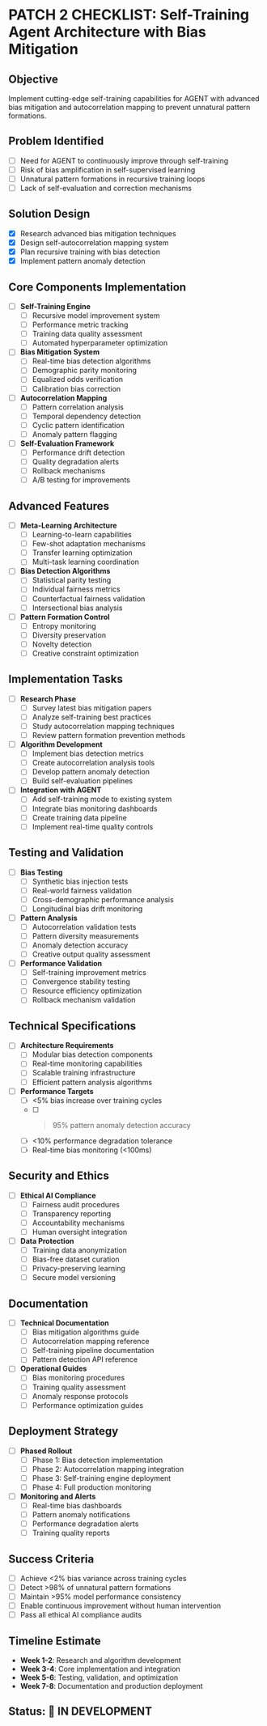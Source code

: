 # PATCH 2 CHECKLIST: Self-Training Agent Architecture with Bias Mitigation

## Objective
Implement cutting-edge self-training capabilities for AGENT with advanced bias mitigation and autocorrelation mapping to prevent unnatural pattern formations.

## Problem Identified
- [ ] Need for AGENT to continuously improve through self-training
- [ ] Risk of bias amplification in self-supervised learning
- [ ] Unnatural pattern formations in recursive training loops
- [ ] Lack of self-evaluation and correction mechanisms

## Solution Design
- [x] Research advanced bias mitigation techniques
- [x] Design self-autocorrelation mapping system
- [x] Plan recursive training with bias detection
- [x] Implement pattern anomaly detection

## Core Components Implementation
- [ ] **Self-Training Engine**
  - [ ] Recursive model improvement system
  - [ ] Performance metric tracking
  - [ ] Training data quality assessment
  - [ ] Automated hyperparameter optimization
  
- [ ] **Bias Mitigation System**
  - [ ] Real-time bias detection algorithms
  - [ ] Demographic parity monitoring
  - [ ] Equalized odds verification
  - [ ] Calibration bias correction
  
- [ ] **Autocorrelation Mapping**
  - [ ] Pattern correlation analysis
  - [ ] Temporal dependency detection
  - [ ] Cyclic pattern identification
  - [ ] Anomaly pattern flagging
  
- [ ] **Self-Evaluation Framework**
  - [ ] Performance drift detection
  - [ ] Quality degradation alerts
  - [ ] Rollback mechanisms
  - [ ] A/B testing for improvements

## Advanced Features
- [ ] **Meta-Learning Architecture**
  - [ ] Learning-to-learn capabilities
  - [ ] Few-shot adaptation mechanisms
  - [ ] Transfer learning optimization
  - [ ] Multi-task learning coordination
  
- [ ] **Bias Detection Algorithms**
  - [ ] Statistical parity testing
  - [ ] Individual fairness metrics
  - [ ] Counterfactual fairness validation
  - [ ] Intersectional bias analysis
  
- [ ] **Pattern Formation Control**
  - [ ] Entropy monitoring
  - [ ] Diversity preservation
  - [ ] Novelty detection
  - [ ] Creative constraint optimization

## Implementation Tasks
- [ ] **Research Phase**
  - [ ] Survey latest bias mitigation papers
  - [ ] Analyze self-training best practices
  - [ ] Study autocorrelation mapping techniques
  - [ ] Review pattern formation prevention methods
  
- [ ] **Algorithm Development**
  - [ ] Implement bias detection metrics
  - [ ] Create autocorrelation analysis tools
  - [ ] Develop pattern anomaly detection
  - [ ] Build self-evaluation pipelines
  
- [ ] **Integration with AGENT**
  - [ ] Add self-training mode to existing system
  - [ ] Integrate bias monitoring dashboards
  - [ ] Create training data pipeline
  - [ ] Implement real-time quality controls

## Testing and Validation
- [ ] **Bias Testing**
  - [ ] Synthetic bias injection tests
  - [ ] Real-world fairness validation
  - [ ] Cross-demographic performance analysis
  - [ ] Longitudinal bias drift monitoring
  
- [ ] **Pattern Analysis**
  - [ ] Autocorrelation validation tests
  - [ ] Pattern diversity measurements
  - [ ] Anomaly detection accuracy
  - [ ] Creative output quality assessment
  
- [ ] **Performance Validation**
  - [ ] Self-training improvement metrics
  - [ ] Convergence stability testing
  - [ ] Resource efficiency optimization
  - [ ] Rollback mechanism validation

## Technical Specifications
- [ ] **Architecture Requirements**
  - [ ] Modular bias detection components
  - [ ] Real-time monitoring capabilities
  - [ ] Scalable training infrastructure
  - [ ] Efficient pattern analysis algorithms
  
- [ ] **Performance Targets**
  - [ ] <5% bias increase over training cycles
  - [ ] >95% pattern anomaly detection accuracy
  - [ ] <10% performance degradation tolerance
  - [ ] Real-time bias monitoring (<100ms)

## Security and Ethics
- [ ] **Ethical AI Compliance**
  - [ ] Fairness audit procedures
  - [ ] Transparency reporting
  - [ ] Accountability mechanisms
  - [ ] Human oversight integration
  
- [ ] **Data Protection**
  - [ ] Training data anonymization
  - [ ] Bias-free dataset curation
  - [ ] Privacy-preserving learning
  - [ ] Secure model versioning

## Documentation
- [ ] **Technical Documentation**
  - [ ] Bias mitigation algorithms guide
  - [ ] Autocorrelation mapping reference
  - [ ] Self-training pipeline documentation
  - [ ] Pattern detection API reference
  
- [ ] **Operational Guides**
  - [ ] Bias monitoring procedures
  - [ ] Training quality assessment
  - [ ] Anomaly response protocols
  - [ ] Performance optimization guides

## Deployment Strategy
- [ ] **Phased Rollout**
  - [ ] Phase 1: Bias detection implementation
  - [ ] Phase 2: Autocorrelation mapping integration
  - [ ] Phase 3: Self-training engine deployment
  - [ ] Phase 4: Full production monitoring
  
- [ ] **Monitoring and Alerts**
  - [ ] Real-time bias dashboards
  - [ ] Pattern anomaly notifications
  - [ ] Performance degradation alerts
  - [ ] Training quality reports

## Success Criteria
- [ ] Achieve <2% bias variance across training cycles
- [ ] Detect >98% of unnatural pattern formations
- [ ] Maintain >95% model performance consistency
- [ ] Enable continuous improvement without human intervention
- [ ] Pass all ethical AI compliance audits

## Timeline Estimate
- **Week 1-2**: Research and algorithm development
- **Week 3-4**: Core implementation and integration
- **Week 5-6**: Testing, validation, and optimization
- **Week 7-8**: Documentation and production deployment

## Status: 🚧 IN DEVELOPMENT
